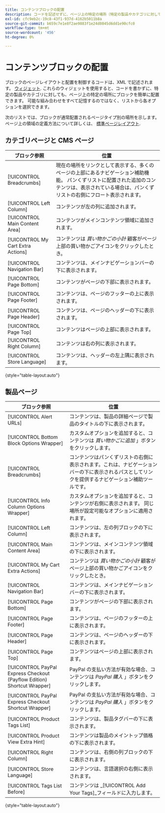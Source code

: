 ```yaml
---
title: コンテンツブロックの配置
description: コードを記述せずに、ページ上の特定の場所（特定の製品やカテゴリに対しても）にブロックを配置する。
exl-id: cfc9eb2c-19c8-43f1-937d-4162b5011b8a
source-git-commit: b659c7e1e8f2ae9883f1e24d8045d6dd1e90cfc0
workflow-type: tm+mt
source-wordcount: '456'
ht-degree: 0%

---
```


# コンテンツブロックの配置

ブロックのページレイアウトと配置を制御するコードは、XML で記述されます。 [ウィジェット](widgets.md). これらのウィジェットを使用すると、コードを書かずに、特定の製品やカテゴリに対しても、ページ上の特定の場所にブロックを簡単に配置できます。 可能な組み合わせをすべて記憶するのではなく、リストから各オプションを選択できます。

次のリストでは、ブロックが通常配置されるページタイプ別の場所を示します。 ページ上の領域の定義方法について詳しくは、 [標準ページレイアウト](page-layout.md#standard-page-layouts).

## カテゴリページと CMS ページ

| ブロック参照 | 位置 |
|----------|-------- |
| [!UICONTROL Breadcrumbs] | 現在の場所をリンクとして表示する、多くのページの上部にあるナビゲーション補助機能。 パンくずリストに配置された追加のコンテンツは、表示されている場合は、パンくずリストの右側にフロート表示されます。 |
| [!UICONTROL Left Column] | コンテンツが左の列に追加されます。 |
| [!UICONTROL Main Content Area] | コンテンツがメインコンテンツ領域に追加されます。 |
| [!UICONTROL My Cart Extra Actions] | コンテンツは _買い物かごの小計_ 顧客がページ上部の買い物かごアイコンをクリックしたとき。 |
| [!UICONTROL Navigation Bar] | コンテンツは、メインナビゲーションバーの下に表示されます。 |
| [!UICONTROL Page Bottom] | コンテンツがページの下部に表示されます。 |
| [!UICONTROL Page Footer] | コンテンツは、ページのフッターの上に表示されます。 |
| [!UICONTROL Page Header] | コンテンツは、ページのヘッダーの下に表示されます。 |
| [!UICONTROL Page Top] | コンテンツはページの上部に表示されます。 |
| [!UICONTROL Right Column] | コンテンツは右の列に表示されます。 |
| [!UICONTROL Store Language] | コンテンツは、ヘッダーの左上隅に表示されます。 |

{style="table-layout:auto"}

## 製品ページ

| ブロック参照 | 位置 |
|----------|-------- |
| [!UICONTROL Alert URLs] | コンテンツは、製品の詳細ページで製品のタイトルの下に表示されます。 |
| [!UICONTROL Bottom Block Options Wrapper] | カスタムオプションを追加すると、コンテンツは _買い物かごに追加_ 」ボタンをクリックします。 |
| [!UICONTROL Breadcrumbs] | コンテンツはパンくずリストの右側に表示されます。これは、ナビゲーションバーの下に表示されるパスとしてリンクを提供するナビゲーション補助ツールです。 |
| [!UICONTROL Info Column Options Wrapper] | カスタムオプションを追加すると、コンテンツが右側に表示されます。 同じ場所が設定可能なオプションに適用されます。 |
| [!UICONTROL Left Column] | コンテンツは、左の列ブロックの下に表示されます。 |
| [!UICONTROL Main Content Area] | コンテンツは、メインコンテンツ領域の下に表示されます。 |
| [!UICONTROL My Cart Extra Actions] | コンテンツは _買い物かごの小計_ 顧客がページ上部の買い物かごアイコンをクリックしたとき。 |
| [!UICONTROL Navigation Bar] | コンテンツは、メインナビゲーションバーの下に表示されます。 |
| [!UICONTROL Page Bottom] | コンテンツがページの下部に表示されます。 |
| [!UICONTROL Page Footer] | コンテンツは、ページのフッターの上に表示されます。 |
| [!UICONTROL Page Header] | コンテンツは、ページのヘッダーの下に表示されます。 |
| [!UICONTROL Page Top] | コンテンツはページの上部に表示されます。 |
| [!UICONTROL PayPal Express Checkout (Payflow Edition) Shortcut Wrapper] | PayPal の支払い方法が有効な場合、コンテンツは _PayPal 購入_ 」ボタンをクリックします。 |
| [!UICONTROL PayPal Express Checkout Shortcut Wrapper] | PayPal の支払い方法が有効な場合、コンテンツは _PayPal 購入_ 」ボタンをクリックします。 |
| [!UICONTROL Product Tags List] | コンテンツは、製品タグバーの下に表示されます。 |
| [!UICONTROL Product View Extra Hint] | コンテンツは製品のメイントップ価格の下に表示されます。 |
| [!UICONTROL Right Column] | コンテンツは、右側の列ブロックの下に表示されます。 |
| [!UICONTROL Store Language] | コンテンツは、言語選択の右側に表示されます。 |
| [!UICONTROL Tags List Before] | コンテンツは _[!UICONTROL Add Your Tags]_フィールドに入力します。 |

{style="table-layout:auto"}
